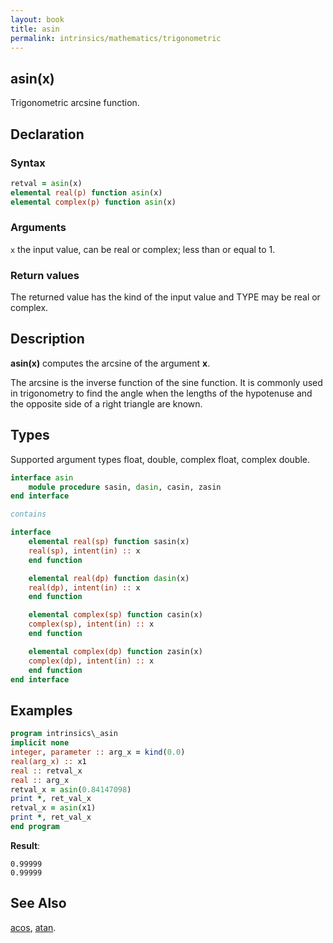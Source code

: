 ```yaml
---
layout: book
title: asin
permalink: intrinsics/mathematics/trigonometric
---
```


## asin(x)

Trigonometric arcsine function.

## Declaration

### Syntax

```fortran
retval = asin(x)
elemental real(p) function asin(x)
elemental complex(p) function asin(x)
```
### Arguments

`x` the input value, can be real or complex; less than or equal to 1.

### Return values

The returned value has the kind of the input value and TYPE may be real
or complex.

## Description

**asin(x)** computes the arcsine of the argument **x**.

The arcsine is the inverse function of the sine function. It is commonly used in
trigonometry to find the angle when the lengths of the hypotenuse and the
opposite side of a right triangle are known.

## Types

Supported argument types float, double, complex float, complex double.

```fortran
interface asin
    module procedure sasin, dasin, casin, zasin
end interface

contains

interface
    elemental real(sp) function sasin(x)
    real(sp), intent(in) :: x
    end function

    elemental real(dp) function dasin(x)
    real(dp), intent(in) :: x
    end function

    elemental complex(sp) function casin(x)
    complex(sp), intent(in) :: x
    end function

    elemental complex(dp) function zasin(x)
    complex(dp), intent(in) :: x
    end function
end interface
```
## Examples

```fortran
program intrinsics\_asin
implicit none
integer, parameter :: arg_x = kind(0.0)
real(arg_x) :: x1
real :: retval_x
real :: arg_x
retval_x = asin(0.84147098)
print *, ret_val_x
retval_x = asin(x1)
print *, ret_val_x
end program
```

**Result**:

```
0.99999
0.99999
```
## See Also

[acos](acos.md), [atan](atan.md).
